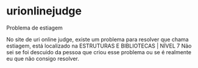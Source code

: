 # urionlinejudge
Problema de estiagem

No site de uri online judge, existe um problema para resolver que chama estiagem, está localizado na ESTRUTURAS E BIBLIOTECAS | NÍVEL 7 
Não sei se foi descuido da pessoa que criou esse problema ou se é realmente eu que não consigo resolver.

